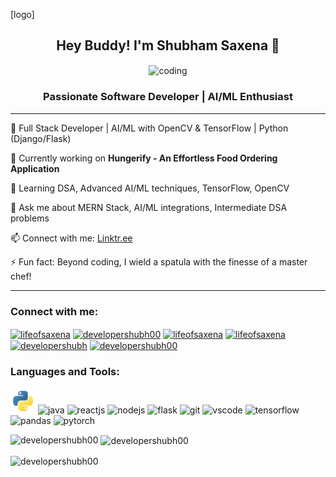 [logo] 
<h2 align="center">Hey Buddy! I'm Shubham Saxena 👋</h2>

<p align="center">
  <img align="center" alt="coding" width="400" src="https://www.google.com/url?sa=i&url=https%3A%2F%2Fmedium.com%2Flinkapi-solutions%2Fhow-to-reach-developer-experience-supreme-level-part-one-ed87015af29f&psig=AOvVaw0FdL8WAZAYvWfMXQKEkAMC&ust=1713920446441000&source=images&cd=vfe&opi=89978449&ved=0CBEQjRxqFwoTCIjkrayR14UDFQAAAAAdAAAAABAJ">
</p>

<h3 align="center">Passionate Software Developer | AI/ML Enthusiast</h3>

---

🚀 Full Stack Developer | AI/ML with OpenCV & TensorFlow | Python (Django/Flask)

🔭 Currently working on **Hungerify - An Effortless Food Ordering Application**

🌱 Learning DSA, Advanced AI/ML techniques, TensorFlow, OpenCV

💬 Ask me about MERN Stack, AI/ML integrations, Intermediate DSA problems

📫 Connect with me: [Linktr.ee](https://linktr.ee/lifeofsaxena)

⚡ Fun fact: Beyond coding, I wield a spatula with the finesse of a master chef!


---

<h3 align="left">Connect with me:</h3>

<p align="left">
  <a href="https://twitter.com/lifeofsaxena" target="blank"><img align="center" src="https://raw.githubusercontent.com/rahuldkjain/github-profile-readme-generator/master/src/images/icons/Social/twitter.svg" alt="lifeofsaxena" height="30" width="40" /></a>
  <a href="https://linkedin.com/in/developershubh00" target="blank"><img align="center" src="https://raw.githubusercontent.com/rahuldkjain/github-profile-readme-generator/master/src/images/icons/Social/linked-in-alt.svg" alt="developershubh00" height="30" width="40" /></a>
  <a href="https://instagram.com/lifeofsaxena" target="blank"><img align="center" src="https://raw.githubusercontent.com/rahuldkjain/github-profile-readme-generator/master/src/images/icons/Social/instagram.svg" alt="lifeofsaxena" height="30" width="40" /></a>
  <a href="https://www.youtube.com/c/lifeofsaxena" target="blank"><img align="center" src="https://raw.githubusercontent.com/rahuldkjain/github-profile-readme-generator/master/src/images/icons/Social/youtube.svg" alt="lifeofsaxena" height="30" width="40" /></a>
  <a href="https://www.codechef.com/users/developershubh" target="blank"><img align="center" src="https://cdn.jsdelivr.net/npm/simple-icons@3.1.0/icons/codechef.svg" alt="developershubh" height="30" width="40" /></a>
  <a href="https://www.leetcode.com/developershubh00" target="blank"><img align="center" src="https://raw.githubusercontent.com/rahuldkjain/github-profile-readme-generator/master/src/images/icons/Social/leet-code.svg" alt="developershubh00" height="30" width="40" /></a>
</p>

<h3 align="left">Languages and Tools:</h3>

<p align="left"> 
  <img src="https://raw.githubusercontent.com/devicons/devicon/master/icons/python/python-original.svg" alt="python" width="40" height="40"/>
  <img src="https://www.vectorlogo.zone/logos/java/java-icon.svg" alt="java" width="40" height="40"/>
  <img src="https://www.vectorlogo.zone/logos/reactjs/reactjs-icon.svg" alt="reactjs" width="40" height="40"/>
  <img src="https://www.vectorlogo.zone/logos/nodejs/nodejs-icon.svg" alt="nodejs" width="40" height="40"/>
  <img src="https://www.vectorlogo.zone/logos/flask/flask-icon.svg" alt="flask" width="40" height="40"/>
  <img src="https://www.vectorlogo.zone/logos/git-scm/git-scm-icon.svg" alt="git" width="40" height="40"/>
  <img src="https://www.vectorlogo.zone/logos/visualstudio_code/visualstudio_code-icon.svg" alt="vscode" width="40" height="40"/>
  <img src="https://www.vectorlogo.zone/logos/tensorflow/tensorflow-icon.svg" alt="tensorflow" width="40" height="40"/>
  <img src="https://upload.wikimedia.org/wikipedia/commons/thumb/e/ed/Pandas_logo.svg/1200px-Pandas_logo.svg.png" alt="pandas" width="40" height="40"/>
  <img src="https://pytorch.org/assets/images/pytorch-logo.png" alt="pytorch" width="40" height="40"/>
  <!-- Add more icons as needed -->
</p>

<p align="center">
<p><img align="left" src="https://github-readme-stats.vercel.app/api/top-langs?username=developershubh00&show_icons=true&locale=en&layout=compact" alt="developershubh00" /></p>

<p>&nbsp;<img align="center" src="https://github-readme-stats.vercel.app/api?username=developershubh00&show_icons=true&locale=en" alt="developershubh00" /></p>

<p><img align="center" src="https://github-readme-streak-stats.herokuapp.com/?user=developershubh00&" alt="developershubh00" /></p>
